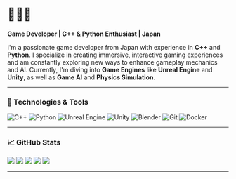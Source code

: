 # 👾👾👾  
**Game Developer | C++ & Python Enthusiast | Japan**

I'm a passionate game developer from Japan with experience in **C++** and **Python**. I specialize in creating immersive, interactive gaming experiences and am constantly exploring new ways to enhance gameplay mechanics and AI. Currently, I'm diving into **Game Engines** like **Unreal Engine** and **Unity**, as well as **Game AI** and **Physics Simulation**.

---

### 🧰 Technologies & Tools

![C++](https://img.shields.io/badge/C%2B%2B-17+-blue?style=flat&logo=cplusplus)
![Python](https://img.shields.io/badge/Python-3.9+-blue?style=flat&logo=python)
![Unreal Engine](https://img.shields.io/badge/Unreal%20Engine-4+-orange?style=flat&logo=unrealengine)
![Unity](https://img.shields.io/badge/Unity-2020+-blue?style=flat&logo=unity)
![Blender](https://img.shields.io/badge/Blender-2.82+-red?style=flat&logo=blender)
![Git](https://img.shields.io/badge/Git-2.29+-purple?style=flat&logo=git)
![Docker](https://img.shields.io/badge/Docker-20+-blue?style=flat&logo=docker)

---

### 📈 GitHub Stats

![](https://github-profile-summary-cards.vercel.app/api/cards/profile-details?username=xuuik&theme=solarized_dark)
![](https://github-profile-summary-cards.vercel.app/api/cards/most-commit-language?username=xuuik&theme=solarized_dark)
![](https://github-profile-summary-cards.vercel.app/api/cards/repos-per-language?username=xuuik&theme=solarized_dark)
![](https://github-profile-summary-cards.vercel.app/api/cards/stats?username=xuuik&theme=solarized_dark)
![](https://github-profile-summary-cards.vercel.app/api/cards/productive-time?username=xuuik&theme=solarized_dark)

---
